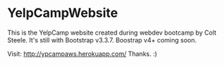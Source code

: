 # YelpCampWebsite
This is the YelpCamp website created during webdev bootcamp by Colt Steele.
It's still with Bootstrap v3.3.7.
Boostrap v4+ coming soon.

Visit: http://ypcampaws.herokuapp.com/
Thanks. :)
